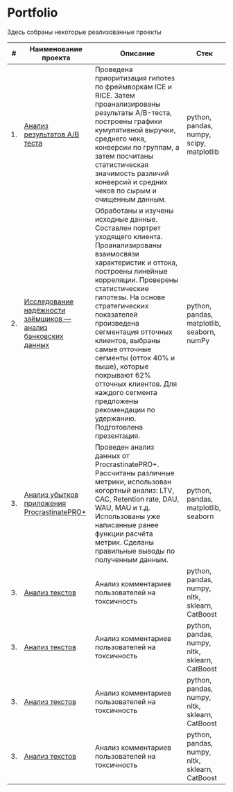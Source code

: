 # Portfolio

Здесь собраны некоторые реализованные проекты

| #    | Наименование проекта                | Описание                                                     | Стек                                                         |
| ---- | ------------------------------------------------------------ | ------------------------------------------------------------ | ------------------------------------------------------------ |
| 1.   | [Анализ результатов A/B теста](https://github.com/msvolynets/yandex-practicum/tree/6853bf0a704cd5a143f3d1b7707ade51d71765c4/AB_test) | Проведена приоритизация гипотез по фреймворкам ICE и RICE. Затем проанализированы результаты A/B-теста, построены графики кумулятивной выручки, среднего чека, конверсии по группам, а затем посчитаны статистическая значимость различий конверсий и средних чеков по сырым и очищенным данным. | python, pandas, numpy, scipy, matplotlib       |
| 2.   | [Исследование надёжности заёмщиков — анализ банковских данных](https://github.com/msvolynets/yandex-practicum/tree/main/Bank_data_analysis) | Обработаны и изучены исходные данные. Составлен портрет уходящего клиента. Проанализированы взаимосвязи характеристик и оттока, построены линейные корреляции. Проверены статистические гипотезы. На основе стратегических показателей произведена сегментация отточных клиентов, выбраны самые отточные сегменты (отток 40% и выше), которые покрывают 62% отточных клиентов. Для каждого сегмента предложены рекомендации по удержанию. Подготовлена презентация. | python, pandas, matplotlib, seaborn, numPy |
| 3.   | [Анализ убытков приложения ProcrastinatePRO+](https://github.com/aq2003/Portfolio/tree/main/Analyzing%20Texts) | Проведен анализ данных от ProcrastinatePRO+. Рассчитаны различные метрики, использован когортный анализ: LTV, CAC, Retention rate, DAU, WAU, MAU и т.д. Использованы уже написанные ранее функции расчёта метрик. Сделаны правильные выводы по полученным данным.| python, pandas, matplotlib, seaborn |
| 3.   | [Анализ текстов](https://github.com/aq2003/Portfolio/tree/main/Analyzing%20Texts) | Анализ комментариев пользователей на токсичность             | python, pandas, numpy, nltk, sklearn, CatBoost |
| 3.   | [Анализ текстов](https://github.com/aq2003/Portfolio/tree/main/Analyzing%20Texts) | Анализ комментариев пользователей на токсичность             | python, pandas, numpy, nltk, sklearn, CatBoost |
| 3.   | [Анализ текстов](https://github.com/aq2003/Portfolio/tree/main/Analyzing%20Texts) | Анализ комментариев пользователей на токсичность             | python, pandas, numpy, nltk, sklearn, CatBoost |
| 3.   | [Анализ текстов](https://github.com/aq2003/Portfolio/tree/main/Analyzing%20Texts) | Анализ комментариев пользователей на токсичность             | python, pandas, numpy, nltk, sklearn, CatBoost |

